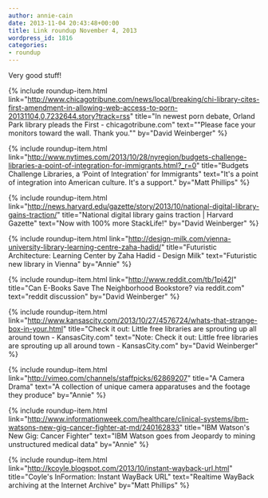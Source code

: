 ```yaml
---
author: annie-cain
date: 2013-11-04 20:43:48+00:00
title: Link roundup November 4, 2013
wordpress_id: 1816
categories:
- roundup
---
```


Very good stuff!

{% include roundup-item.html
  link="http://www.chicagotribune.com/news/local/breaking/chi-library-cites-first-amendment-in-allowing-web-access-to-porn-20131104,0,7232644.story?track=rss"
  title="In newest porn debate, Orland Park library pleads the First - chicagotribune.com"
  text="\"Please face your monitors toward the wall. Thank you.\""
  by="David Weinberger"
%}

{% include roundup-item.html
  link="http://www.nytimes.com/2013/10/28/nyregion/budgets-challenge-libraries-a-point-of-integration-for-immigrants.html?_r=0"
  title="Budgets Challenge Libraries, a ‘Point of Integration' for Immigrants"
  text="It's a point of integration into American culture. It's a support."
  by="Matt Phillips"
%}

{% include roundup-item.html
  link="http://news.harvard.edu/gazette/story/2013/10/national-digital-library-gains-traction/"
  title="National digital library gains traction | Harvard Gazette"
  text="Now with 100% more StackLife!"
  by="David Weinberger"
%}

{% include roundup-item.html
  link="http://design-milk.com/vienna-university-library-learning-centre-zaha-hadid/"
  title="Futuristic Architecture: Learning Center by Zaha Hadid - Design Milk"
  text="Futuristic new library in Vienna"
  by="Annie"
%}

{% include roundup-item.html
  link="http://www.reddit.com/tb/1pj42l"
  title="Can E-Books Save The Neighborhood Bookstore? via reddit.com"
  text="reddit discussion"
  by="David Weinberger"
%}

{% include roundup-item.html
  link="http://www.kansascity.com/2013/10/27/4576724/whats-that-strange-box-in-your.html"
  title="Check it out: Little free libraries are sprouting up all around town - KansasCity.com"
  text="Note: Check it out: Little free libraries are sprouting up all around town - KansasCity.com"
  by="David Weinberger"
%}

{% include roundup-item.html
  link="http://vimeo.com/channels/staffpicks/62869207"
  title="A Camera Drama"
  text="A collection of unique camera apparatuses and the footage they produce"
  by="Annie"
%}

{% include roundup-item.html
  link="http://www.informationweek.com/healthcare/clinical-systems/ibm-watsons-new-gig-cancer-fighter-at-md/240162833"
  title="IBM Watson's New Gig: Cancer Fighter"
  text="IBM Watson goes from Jeopardy to mining unstructured medical data"
  by="Annie"
%}

{% include roundup-item.html
  link="http://kcoyle.blogspot.com/2013/10/instant-wayback-url.html"
  title="Coyle's InFormation: Instant WayBack URL"
  text="Realtime WayBack archiving at the Internet Archive"
  by="Matt Phillips"
%}

